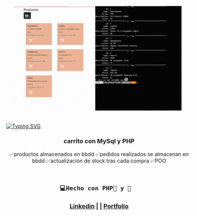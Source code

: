 <div id="header" align="center">
   <img src="carritoVideo.gif" width="800"/>
</div>
<br> 

<a href="https://git.io/typing-svg"><img src="https://readme-typing-svg.demolab.com?font=Fira+Code&weight=600&size=30&duration=4000&pause=500&color=F75EAC&width=435&lines=%F0%9F%92%BBCarrito+MySql+POO" alt="Typing SVG" /></a>
 

<div id="badge" align="center">

    
<div/> 
 
### carrito con MySql y PHP
✅productos almacenados en bbdd
✅pedidos realizados se almacenan en bbdd
✅actualización de stock tras cada compra
✅POO

 
</br>

  <h3  align="center">
    <pre>💻Hecho con PHP🐘 y 💝  </pre> 
  <h3/>
 
  <a href="https://www.linkedin.com/in/emmily-santos-a6851327b?utm_source=share&utm_campaign=share_via&utm_content=profile&utm_medium=android_app">Linkedin</a> | |
  <a href="https://emmilyportfoliosantos.000webhostapp.com/portfolio/index.php">Portfolio</a>
